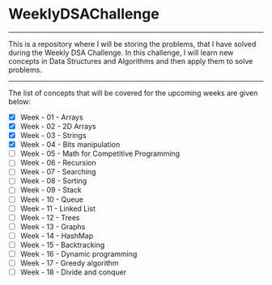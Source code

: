 # WeeklyDSAChallenge

---

This is a repository where I will be storing the problems, that I have solved during the Weekly DSA Challenge. In this challenge, I will learn new concepts in Data Structures and Algorithms and then apply them to solve problems.

---

The list of concepts that will be covered for the upcoming weeks are given below:

- [x] Week - 01 - Arrays
- [x] Week - 02 - 2D Arrays
- [x] Week - 03 - Strings
- [x] Week - 04 - Bits manipulation
- [ ] Week - 05 - Math for Competitive Programming
- [ ] Week - 06 - Recursion
- [ ] Week - 07 - Searching
- [ ] Week - 08 - Sorting
- [ ] Week - 09 - Stack
- [ ] Week - 10 - Queue
- [ ] Week - 11 - Linked List
- [ ] Week - 12 - Trees
- [ ] Week - 13 - Graphs
- [ ] Week - 14 - HashMap
- [ ] Week - 15 - Backtracking
- [ ] Week - 16 - Dynamic programming
- [ ] Week - 17 - Greedy algorithm
- [ ] Week - 18 - Divide and conquer
